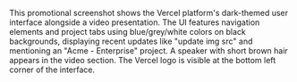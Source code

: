 This promotional screenshot shows the Vercel platform's dark-themed user interface alongside a video presentation. The UI features navigation elements and project tabs using blue/grey/white colors on black backgrounds, displaying recent updates like "update img src" and mentioning an "Acme - Enterprise" project. A speaker with short brown hair appears in the video section. The Vercel logo is visible at the bottom left corner of the interface.
